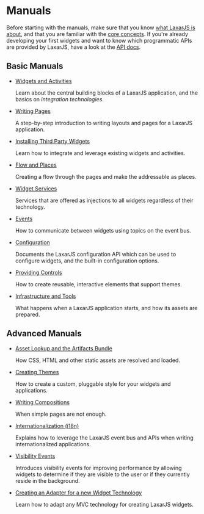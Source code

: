 # Manuals

Before starting with the manuals, make sure that you know [what LaxarJS is about](../why_laxar.md), and that you are familiar with the [core concepts](../concepts.md).
If you're already developing your first widgets and want to know which programmatic APIs are provided by LaxarJS, have a look at the [API docs](../api).


## Basic Manuals

* [Widgets and Activities](widgets_and_activities.md)

   Learn about the central building blocks of a LaxarJS application, and the basics on _integration technologies_.

* [Writing Pages](writing_pages.md)

   A step-by-step introduction to writing layouts and pages for a LaxarJS application.

* [Installing Third Party Widgets](installing_widgets.md)

   Learn how to integrate and leverage existing widgets and activities.

* [Flow and Places](flow_and_places.md)

   Creating a flow through the pages and make the addressable as places.

* [Widget Services](widget_services.md)

   Services that are offered as injections to all widgets regardless of their technology.

* [Events](events.md)

   How to communicate between widgets using topics on the event bus.

* [Configuration](configuration.md)

   Documents the LaxarJS configuration API which can be used to configure widgets, and the built-in configuration options.

* [Providing Controls](providing_controls.md)

   How to create reusable, interactive elements that support themes.

* [Infrastructure and Tools](infrastructure_and_tools.md)

   What happens when a LaxarJS application starts, and how its assets are prepared.


## Advanced Manuals

* [Asset Lookup and the Artifacts Bundle](asset_lookup.md)

   How CSS, HTML and other static assets are resolved and loaded.

* [Creating Themes](creating_themes.md)

   How to create a custom, pluggable style for your widgets and applications.

* [Writing Compositions](writing_compositions.md)

   When simple pages are not enough.

* [Internationalization (i18n)](i18n.md)

   Explains how to leverage the LaxarJS event bus and APIs when writing internationalized applications.

* [Visibility Events](visibility_events.md)

   Introduces visibility events for improving performance by allowing widgets to determine if they are visible to the user or if they currently reside in the background.

* [Creating an Adapter for a new Widget Technology](adapters.md)

   Learn how to adapt any MVC technology for creating LaxarJS widgets.
